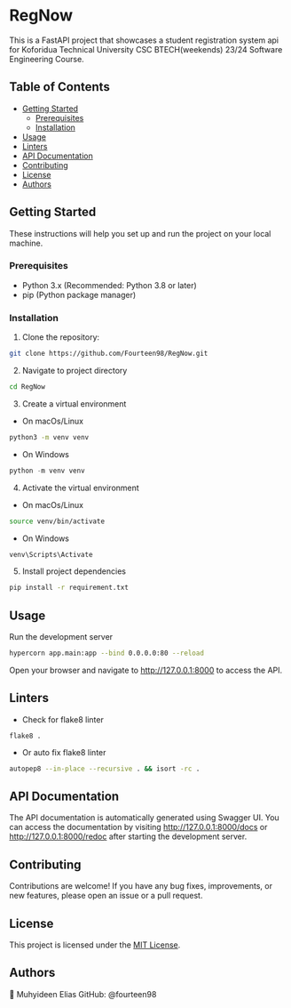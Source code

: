 # RegNow

This is a FastAPI project that showcases a student registration system api for Koforidua Technical University CSC BTECH(weekends) 23/24 Software Engineering Course.

## Table of Contents

- [Getting Started](#getting-started)
  - [Prerequisites](#prerequisites)
  - [Installation](#installation)
- [Usage](#usage)
- [Linters](#linters)
- [API Documentation](#api-documentation)
- [Contributing](#contributing)
- [License](#license)
- [Authors](#authors)

## Getting Started

These instructions will help you set up and run the project on your local machine.

### Prerequisites

- Python 3.x (Recommended: Python 3.8 or later)
- pip (Python package manager)

### Installation

1. Clone the repository:

```bash
git clone https://github.com/Fourteen98/RegNow.git
```
2. Navigate to project directory
```bash
cd RegNow
```
3. Create a virtual environment
- On macOs/Linux
```bash
python3 -m venv venv
```
- On Windows
```powershell
python -m venv venv
```
4. Activate the virtual environment
- On macOs/Linux
```bash
source venv/bin/activate
```
- On Windows
```powershell
venv\Scripts\Activate
```
5. Install project dependencies
```bash
pip install -r requirement.txt
```
## Usage
Run the development server
```bash
hypercorn app.main:app --bind 0.0.0.0:80 --reload
```
Open your browser and navigate to http://127.0.0.1:8000 to access the API.

## Linters
- Check for flake8 linter
```
flake8 .
```
- Or auto fix flake8 linter
```bash
autopep8 --in-place --recursive . && isort -rc .
```
## API Documentation
The API documentation is automatically generated using Swagger UI. You can access the documentation by visiting http://127.0.0.1:8000/docs or http://127.0.0.1:8000/redoc after starting the development server.

## Contributing
Contributions are welcome! If you have any bug fixes, improvements, or new features, please open an issue or a pull request.

## License
This project is licensed under the [MIT License](LICENSE).

## Authors
👤 Muhyideen Elias
GitHub: @fourteen98

